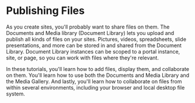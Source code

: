 # Publishing Files [](id=publishing-files)

As you create sites, you'll probably want to share files on them. The Documents
and Media library (Document Library) lets you upload and publish all kinds of
files on your sites. Pictures, videos, spreadsheets, slide presentations, and
more can be stored in and shared from the Document Library. Document Library
instances can be scoped to a portal instance, site, or page, so you can work
with files where they're relevant. 

In these tutorials, you'll learn how to add files, display them, and collaborate
on them. You'll learn how to use both the Documents and Media Library and the
Media Gallery. And lastly, you'll learn how to collaborate on files from within
several environments, including your browser and local desktop file system. 
